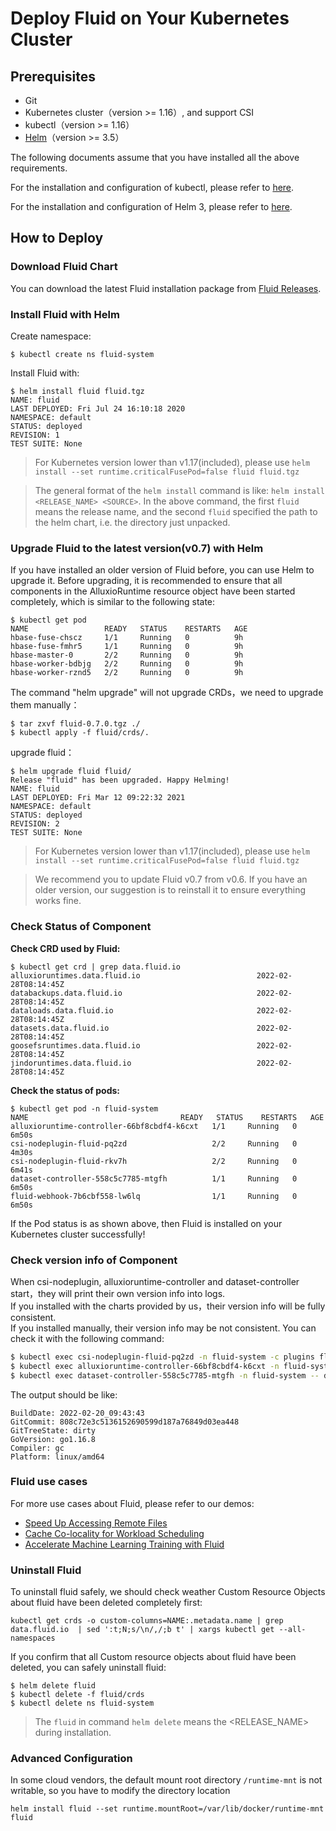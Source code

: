 # Deploy Fluid on Your Kubernetes Cluster

## Prerequisites

- Git
- Kubernetes cluster（version >= 1.16）, and support CSI
- kubectl（version >= 1.16）
- [Helm](https://helm.sh/)（version >= 3.5）

The following documents assume that you have installed all the above requirements.

For the installation and configuration of kubectl, please refer to [here](https://kubernetes.io/docs/tasks/tools/install-kubectl/).

For the installation and configuration of Helm 3, please refer to [here](https://v3.helm.sh/docs/intro/install/).

## How to Deploy

### Download Fluid Chart

You can download the latest Fluid installation package from [Fluid Releases](https://github.com/fluid-cloudnative/fluid/releases).

### Install Fluid with Helm

Create namespace:

```shell
$ kubectl create ns fluid-system
```

Install Fluid with:

```shell
$ helm install fluid fluid.tgz
NAME: fluid
LAST DEPLOYED: Fri Jul 24 16:10:18 2020
NAMESPACE: default
STATUS: deployed
REVISION: 1
TEST SUITE: None
```

> For Kubernetes version lower than v1.17(included), please use `helm install --set runtime.criticalFusePod=false fluid fluid.tgz`

> The general format of the `helm install` command is like: `helm install <RELEASE_NAME> <SOURCE>`. In the above command,  the first `fluid` means the release name, and the second  `fluid` specified the path to the helm chart, i.e. the directory just unpacked.


### Upgrade Fluid to the latest version(v0.7) with Helm

If you have installed an older version of Fluid before, you can use Helm to upgrade it.
Before upgrading, it is recommended to ensure that all components in the AlluxioRuntime resource object have been started completely, which is similar to the following state:

```shell
$ kubectl get pod
NAME                 READY   STATUS    RESTARTS   AGE
hbase-fuse-chscz     1/1     Running   0          9h
hbase-fuse-fmhr5     1/1     Running   0          9h
hbase-master-0       2/2     Running   0          9h
hbase-worker-bdbjg   2/2     Running   0          9h
hbase-worker-rznd5   2/2     Running   0          9h
```

The command "helm upgrade" will not upgrade CRDs，we need to upgrade them manually：

```shell
$ tar zxvf fluid-0.7.0.tgz ./
$ kubectl apply -f fluid/crds/.
```

upgrade fluid：
```shell
$ helm upgrade fluid fluid/
Release "fluid" has been upgraded. Happy Helming!
NAME: fluid
LAST DEPLOYED: Fri Mar 12 09:22:32 2021
NAMESPACE: default
STATUS: deployed
REVISION: 2
TEST SUITE: None
```

> For Kubernetes version lower than v1.17(included), please use `helm install --set runtime.criticalFusePod=false fluid fluid.tgz`

> We recommend you to update Fluid v0.7 from v0.6. If you have an older version, our suggestion is to reinstall it to ensure everything works fine.

### Check Status of Component

**Check CRD used by Fluid:**

```shell
$ kubectl get crd | grep data.fluid.io
alluxioruntimes.data.fluid.io                          2022-02-28T08:14:45Z
databackups.data.fluid.io                              2022-02-28T08:14:45Z
dataloads.data.fluid.io                                2022-02-28T08:14:45Z
datasets.data.fluid.io                                 2022-02-28T08:14:45Z
goosefsruntimes.data.fluid.io                          2022-02-28T08:14:45Z
jindoruntimes.data.fluid.io                            2022-02-28T08:14:45Z
```

**Check the status of pods:**

```shell
$ kubectl get pod -n fluid-system
NAME                                  READY   STATUS    RESTARTS   AGE
alluxioruntime-controller-66bf8cbdf4-k6cxt   1/1     Running   0          6m50s
csi-nodeplugin-fluid-pq2zd                   2/2     Running   0          4m30s
csi-nodeplugin-fluid-rkv7h                   2/2     Running   0          6m41s
dataset-controller-558c5c7785-mtgfh          1/1     Running   0          6m50s
fluid-webhook-7b6cbf558-lw6lq                1/1     Running   0          6m50s
```

If the Pod status is as shown above, then Fluid is installed on your Kubernetes cluster successfully!

### Check version info of Component

When csi-nodeplugin, alluxioruntime-controller and dataset-controller start，they will print their own version info into logs.  
If you installed with the charts provided by us，their version info will be fully consistent.  
If you installed manually, their version info may be not consistent. You can check it with the following command:

```bash
$ kubectl exec csi-nodeplugin-fluid-pq2zd -n fluid-system -c plugins fluid-csi version
$ kubectl exec alluxioruntime-controller-66bf8cbdf4-k6cxt -n fluid-system -- alluxioruntime-controller version
$ kubectl exec dataset-controller-558c5c7785-mtgfh -n fluid-system -- dataset-controller version
```

The output should be like:
```
BuildDate: 2022-02-20_09:43:43
GitCommit: 808c72e3c5136152690599d187a76849d03ea448
GitTreeState: dirty
GoVersion: go1.16.8
Compiler: gc
Platform: linux/amd64
```

### Fluid use cases
For more use cases about Fluid, please refer to our demos:
- [Speed Up Accessing Remote Files](../samples/accelerate_data_accessing.md)
- [Cache Co-locality for Workload Scheduling](../samples/data_co_locality.md)
- [Accelerate Machine Learning Training with Fluid](../samples/machinelearning.md)

### Uninstall Fluid

To uninstall fluid safely, we should check weather Custom Resource Objects about fluid have been deleted completely first:
```shell
kubectl get crds -o custom-columns=NAME:.metadata.name | grep data.fluid.io  | sed ':t;N;s/\n/,/;b t' | xargs kubectl get --all-namespaces
```
If you confirm that all Custom resource objects about fluid have been deleted, you can safely uninstall fluid:

```shell
$ helm delete fluid
$ kubectl delete -f fluid/crds
$ kubectl delete ns fluid-system
```

> The `fluid` in command `helm delete` means the <RELEASE_NAME> during installation.


### Advanced Configuration

In some cloud vendors, the default mount root directory `/runtime-mnt` is not writable, so you have to modify the directory location

```
helm install fluid --set runtime.mountRoot=/var/lib/docker/runtime-mnt fluid
```
